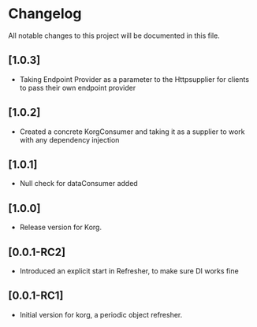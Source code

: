 # Changelog

All notable changes to this project will be documented in this file.

## [1.0.3]

- Taking Endpoint Provider as a parameter to the Httpsupplier for clients to pass their own endpoint provider


## [1.0.2]

- Created a concrete KorgConsumer and taking it as a supplier to work with any dependency injection 

## [1.0.1]

- Null check for dataConsumer added

## [1.0.0]

- Release version for Korg.

## [0.0.1-RC2]

- Introduced an explicit start in Refresher, to make sure DI works fine

## [0.0.1-RC1]

- Initial version for korg, a periodic object refresher.
